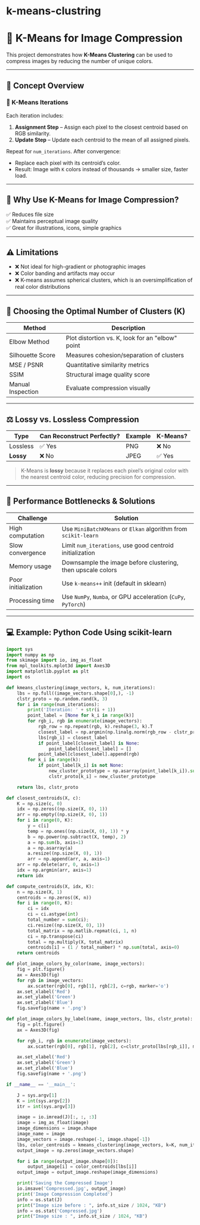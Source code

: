 # k-means-clustring
# 🎨 K-Means for Image Compression

This project demonstrates how **K-Means Clustering** can be used to compress images by reducing the number of unique colors.

---

## 📌 Concept Overview

### 🔁 K-Means Iterations

Each iteration includes:

1. **Assignment Step** – Assign each pixel to the closest centroid based on RGB similarity.
2. **Update Step** – Update each centroid to the mean of all assigned pixels.

Repeat for `num_iterations`. After convergence:
- Replace each pixel with its centroid’s color.
- Result: Image with `K` colors instead of thousands → smaller size, faster load.

---

## 🧠 Why Use K-Means for Image Compression?

✅ Reduces file size  
✅ Maintains perceptual image quality  
✅ Great for illustrations, icons, simple graphics

---

## ⚠️ Limitations

- ❌ Not ideal for high-gradient or photographic images  
- ❌ Color banding and artifacts may occur  
- ❌ K-means assumes spherical clusters, which is an oversimplification of real color distributions

---

## 🎯 Choosing the Optimal Number of Clusters (K)

| Method            | Description                                       |
|------------------|---------------------------------------------------|
| Elbow Method      | Plot distortion vs. K, look for an "elbow" point |
| Silhouette Score  | Measures cohesion/separation of clusters         |
| MSE / PSNR        | Quantitative similarity metrics                  |
| SSIM              | Structural image quality score                   |
| Manual Inspection | Evaluate compression visually                    |

---

## ⚖️ Lossy vs. Lossless Compression

| Type         | Can Reconstruct Perfectly? | Example   | K-Means? |
|--------------|-----------------------------|-----------|----------|
| Lossless     | ✅ Yes                       | PNG       | ❌ No     |
| **Lossy**    | ❌ No                        | JPEG      | ✅ Yes    |

> K-Means is **lossy** because it replaces each pixel’s original color with the nearest centroid color, reducing precision for compression.

---

## 🐢 Performance Bottlenecks & Solutions

| Challenge               | Solution                                                                 |
|------------------------|--------------------------------------------------------------------------|
| High computation        | Use `MiniBatchKMeans` or `Elkan` algorithm from `scikit-learn`           |
| Slow convergence        | Limit `num_iterations`, use good centroid initialization                 |
| Memory usage            | Downsample the image before clustering, then upscale colors              |
| Poor initialization     | Use `k-means++` init (default in sklearn)                                |
| Processing time         | Use `NumPy`, `Numba`, or GPU acceleration (`CuPy`, `PyTorch`)            |

---

## 💻 Example: Python Code Using scikit-learn

```python
import sys
import numpy as np
from skimage import io, img_as_float
from mpl_toolkits.mplot3d import Axes3D
import matplotlib.pyplot as plt
import os

def kmeans_clustering(image_vectors, k, num_iterations):
    lbs = np.full((image_vectors.shape[0],), -1)
    clstr_proto = np.random.rand(k, 3)
    for i in range(num_iterations):
        print('Iteration: ' + str(i + 1))
        point_label = [None for k_i in range(k)]
        for rgb_i, rgb in enumerate(image_vectors):
            rgb_row = np.repeat(rgb, k).reshape(3, k).T
            closest_label = np.argmin(np.linalg.norm(rgb_row - clstr_proto, axis=1))
            lbs[rgb_i] = closest_label
            if point_label[closest_label] is None:
                point_label[closest_label] = []
            point_label[closest_label].append(rgb)
        for k_i in range(k):
            if point_label[k_i] is not None:
                new_cluster_prototype = np.asarray(point_label[k_i]).sum(axis=0) / len(point_label[k_i])
                clstr_proto[k_i] = new_cluster_prototype

    return lbs, clstr_proto

def closest_centroids(X, c):
    K = np.size(c, 0)
    idx = np.zeros((np.size(X, 0), 1))
    arr = np.empty((np.size(X, 0), 1))
    for i in range(0, K):
        y = c[i]
        temp = np.ones((np.size(X, 0), 1)) * y
        b = np.power(np.subtract(X, temp), 2)
        a = np.sum(b, axis=1)
        a = np.asarray(a)
        a.resize((np.size(X, 0), 1))
        arr = np.append(arr, a, axis=1)
    arr = np.delete(arr, 0, axis=1)
    idx = np.argmin(arr, axis=1)
    return idx

def compute_centroids(X, idx, K):
    n = np.size(X, 1)
    centroids = np.zeros((K, n))
    for i in range(0, K):
        ci = idx
        ci = ci.astype(int)
        total_number = sum(ci);
        ci.resize((np.size(X, 0), 1))
        total_matrix = np.matlib.repmat(ci, 1, n)
        ci = np.transpose(ci)
        total = np.multiply(X, total_matrix)
        centroids[i] = (1 / total_number) * np.sum(total, axis=0)
    return centroids

def plot_image_colors_by_color(name, image_vectors):
    fig = plt.figure()
    ax = Axes3D(fig)
    for rgb in image_vectors:
        ax.scatter(rgb[0], rgb[1], rgb[2], c=rgb, marker='o')
    ax.set_xlabel('Red')
    ax.set_ylabel('Green')
    ax.set_zlabel('Blue')
    fig.savefig(name + '.png')

def plot_image_colors_by_label(name, image_vectors, lbs, clstr_proto):
    fig = plt.figure()
    ax = Axes3D(fig)

    for rgb_i, rgb in enumerate(image_vectors):
        ax.scatter(rgb[0], rgb[1], rgb[2], c=clstr_proto[lbs[rgb_i]], marker='o')

    ax.set_xlabel('Red')
    ax.set_ylabel('Green')
    ax.set_zlabel('Blue')
    fig.savefig(name + '.png')

if __name__ == '__main__':

    J = sys.argv[1]
    K = int(sys.argv[2])
    itr = int(sys.argv[3])

    image = io.imread(J)[:, :, :3]
    image = img_as_float(image)
    image_dimensions = image.shape
    image_name = image
    image_vectors = image.reshape(-1, image.shape[-1])
    lbs, color_centroids = kmeans_clustering(image_vectors, k=K, num_iterations=itr)
    output_image = np.zeros(image_vectors.shape)

    for i in range(output_image.shape[0]):
        output_image[i] = color_centroids[lbs[i]]
    output_image = output_image.reshape(image_dimensions)

    print('Saving the Compressed Image')
    io.imsave('Compressed.jpg', output_image)
    print('Image Compression Completed')
    info = os.stat(J)
    print("Image size before : ", info.st_size / 1024, "KB")
    info = os.stat('Compressed.jpg')
    print("Image size : ", info.st_size / 1024, "KB")
